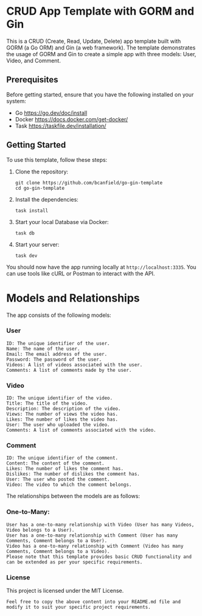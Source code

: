 # CRUD App Template with GORM and Gin

This is a CRUD (Create, Read, Update, Delete) app template built with GORM (a Go ORM) and Gin (a web framework). The template demonstrates the usage of GORM and Gin to create a simple app with three models: User, Video, and Comment.

## Prerequisites

Before getting started, ensure that you have the following installed on your system:

- Go https://go.dev/doc/install
- Docker https://docs.docker.com/get-docker/
- Task https://taskfile.dev/installation/

## Getting Started

To use this template, follow these steps:

1. Clone the repository:

    ```shell
    git clone https://github.com/bcanfield/go-gin-template
    cd go-gin-template
    ```

2. Install the dependencies:

    ```shell
    task install
    ```

3. Start your local Database via Docker:

    ```shell
    task db
    ```
4. Start your server:

    ```shell
    task dev
    ```
    
You should now have the app running locally at `http://localhost:3335`. You can use tools like cURL or Postman to interact with the API.

# Models and Relationships
The app consists of the following models:

### User
    ID: The unique identifier of the user.
    Name: The name of the user.
    Email: The email address of the user.
    Password: The password of the user.
    Videos: A list of videos associated with the user.
    Comments: A list of comments made by the user.
    
### Video
    ID: The unique identifier of the video.
    Title: The title of the video.
    Description: The description of the video.
    Views: The number of views the video has.
    Likes: The number of likes the video has.
    User: The user who uploaded the video.
    Comments: A list of comments associated with the video.

### Comment
    ID: The unique identifier of the comment.
    Content: The content of the comment.
    Likes: The number of likes the comment has.
    Dislikes: The number of dislikes the comment has.
    User: The user who posted the comment.
    Video: The video to which the comment belongs.

The relationships between the models are as follows:

### One-to-Many:
    User has a one-to-many relationship with Video (User has many Videos, Video belongs to a User).
    User has a one-to-many relationship with Comment (User has many Comments, Comment belongs to a User).
    Video has a one-to-many relationship with Comment (Video has many Comments, Comment belongs to a Video).
    Please note that this template provides basic CRUD functionality and can be extended as per your specific requirements.

### License
This project is licensed under the MIT License.

    Feel free to copy the above content into your README.md file and modify it to suit your specific project requirements.




